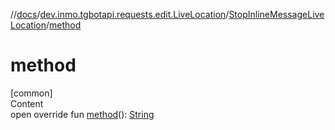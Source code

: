 //[docs](../../../index.md)/[dev.inmo.tgbotapi.requests.edit.LiveLocation](../index.md)/[StopInlineMessageLiveLocation](index.md)/[method](method.md)



# method  
[common]  
Content  
open override fun [method](method.md)(): [String](https://kotlinlang.org/api/latest/jvm/stdlib/kotlin/-string/index.html)  



